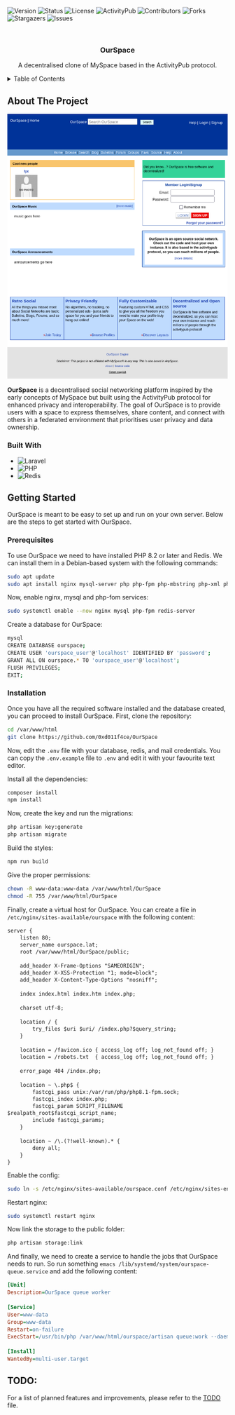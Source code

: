![Version](https://img.shields.io/badge/version-0.0.1-blue.svg?style=for-the-badge)
![Status](https://img.shields.io/badge/status-active-green.svg?style=for-the-badge)
![License](https://img.shields.io/badge/license-GPLv3-lightgrey.svg?style=for-the-badge)
![ActivityPub](https://img.shields.io/badge/protocol-ActivityPub-orange.svg?style=for-the-badge)
![Contributors](https://img.shields.io/github/contributors/0xd011f4ce/OurSpace?style=for-the-badge)
![Forks](https://img.shields.io/github/forks/0xd011f4ce/OurSpace?style=for-the-badge)
![Stargazers](https://img.shields.io/github/stars/0xd011f4ce/OurSpace?style=for-the-badge)
![Issues](https://img.shields.io/github/issues/0xd011f4ce/OurSpace?style=for-the-badge)

<br>

<div align="center">
  <h3 align="center">OurSpace</h3>

  <p align="center">A decentralised clone of MySpace based in the ActivityPub protocol.</p>
</div>

<details>
  <summary>Table of Contents</summary>

  <ol>
    <li>
      <a href="#about-the-project">About The Project</a>
      <ul>
        <li><a href="#built-with">Built With</a></li>
      </ul>
    </li>
    <li>
      <a href="#getting-started">Getting Started</a>
      <ul>
        <li><a href="#prerequisites">Prerequisites</a></li>
        <li><a href="#installation">Installation</a></li>
      </ul>
    </li>
    <li>
      <a href="#todo">TODO</a>
    </li>
  </ol>
</details>

## About The Project

![](img/OurSpaceHome.png)

**OurSpace** is a decentralised social networking platform inspired by the early concepts of MySpace but built using the ActivityPub protocol for enhanced privacy and interoperability. The goal of OurSpace is to provide users with a space to express themselves, share content, and connect with others in a federated environment that prioritises user privacy and data ownership.

### Built With

- ![Laravel](https://img.shields.io/badge/Laravel-v11-FF2D20?style=for-the-badge&logo=laravel&logoColor=white)
- ![PHP](https://img.shields.io/badge/PHP-v8-777BB4?style=for-the-badge&logo=php&logoColor=white)
- ![Redis](https://img.shields.io/badge/redis-%23DD0031.svg?style=for-the-badge&logo=redis&logoColor=white)

## Getting Started

OurSpace is meant to be easy to set up and run on your own server. Below are the steps to get started with OurSpace.

### Prerequisites

To use OurSpace we need to have installed PHP 8.2 or later and Redis. We can install them in a Debian-based system with the following commands:

```bash
sudo apt update
sudo apt install nginx mysql-server php php-fpm php-mbstring php-xml php-bcmath php-curl php-redis redis nginx zip unzip composer nodejs npm
```

Now, enable nginx, mysql and php-fom services:

```bash
sudo systemctl enable --now nginx mysql php-fpm redis-server
```

Create a database for OurSpace:

```bash
mysql
CREATE DATABASE ourspace;
CREATE USER 'ourspace_user'@'localhost' IDENTIFIED BY 'password';
GRANT ALL ON ourspace.* TO 'ourspace_user'@'localhost';
FLUSH PRIVILEGES;
EXIT;
```

### Installation

Once you have all the required software installed and the database created, you can proceed to install OurSpace. First, clone the repository:

```bash
cd /var/www/html
git clone https://github.com/0xd011f4ce/OurSpace
```

Now, edit the `.env` file with your database, redis, and mail credentials. You can copy the `.env.example` file to `.env` and edit it with your favourite text editor.

Install all the dependencies:

```bash
composer install
npm install
```

Now, create the key and run the migrations:

```bash
php artisan key:generate
php artisan migrate
```

Build the styles:

```bash
npm run build
```

Give the proper permissions:

```bash
chown -R www-data:www-data /var/www/html/OurSpace
chmod -R 755 /var/www/html/OurSpace
```

Finally, create a virtual host for OurSpace. You can create a file in `/etc/nginx/sites-available/ourspace` with the following content:

```nginx
server {
    listen 80;
    server_name ourspace.lat;
    root /var/www/html/OurSpace/public;

    add_header X-Frame-Options "SAMEORIGIN";
    add_header X-XSS-Protection "1; mode=block";
    add_header X-Content-Type-Options "nosniff";

    index index.html index.htm index.php;

    charset utf-8;

    location / {
        try_files $uri $uri/ /index.php?$query_string;
    }

    location = /favicon.ico { access_log off; log_not_found off; }
    location = /robots.txt  { access_log off; log_not_found off; }

    error_page 404 /index.php;

    location ~ \.php$ {
        fastcgi_pass unix:/var/run/php/php8.1-fpm.sock;
        fastcgi_index index.php;
        fastcgi_param SCRIPT_FILENAME $realpath_root$fastcgi_script_name;
        include fastcgi_params;
    }

    location ~ /\.(?!well-known).* {
        deny all;
    }
}
```

Enable the config:

```bash
sudo ln -s /etc/nginx/sites-available/ourspace.conf /etc/nginx/sites-enabled/
```

Restart nginx:

```bash
sudo systemctl restart nginx
```

Now link the storage to the public folder:

```bash
php artisan storage:link
```

And finally, we need to create a service to handle the jobs that OurSpace needs to run. So run something `emacs /lib/systemd/system/ourspace-queue.service` and add the following content:

```ini
[Unit]
Description=OurSpace queue worker

[Service]
User=www-data
Group=www-data
Restart=on-failure
ExecStart=/usr/bin/php /var/www/html/ourspace/artisan queue:work --daemon --env=production

[Install]
WantedBy=multi-user.target
```

## TODO:

For a list of planned features and improvements, please refer to the [TODO](TODO) file.

